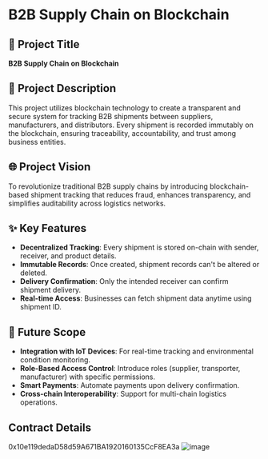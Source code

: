 # B2B Supply Chain on Blockchain

## 📌 Project Title
**B2B Supply Chain on Blockchain**

## 🧾 Project Description
This project utilizes blockchain technology to create a transparent and secure system for tracking B2B shipments between suppliers, manufacturers, and distributors. Every shipment is recorded immutably on the blockchain, ensuring traceability, accountability, and trust among business entities.

## 🌐 Project Vision
To revolutionize traditional B2B supply chains by introducing blockchain-based shipment tracking that reduces fraud, enhances transparency, and simplifies auditability across logistics networks.

## ✨ Key Features
- **Decentralized Tracking**: Every shipment is stored on-chain with sender, receiver, and product details.
- **Immutable Records**: Once created, shipment records can't be altered or deleted.
- **Delivery Confirmation**: Only the intended receiver can confirm shipment delivery.
- **Real-time Access**: Businesses can fetch shipment data anytime using shipment ID.

## 🔮 Future Scope
- **Integration with IoT Devices**: For real-time tracking and environmental condition monitoring.
- **Role-Based Access Control**: Introduce roles (supplier, transporter, manufacturer) with specific permissions.
- **Smart Payments**: Automate payments upon delivery confirmation.
- **Cross-chain Interoperability**: Support for multi-chain logistics operations.


## Contract Details
0x10e119dedaD58d59A671BA1920160135CcF8EA3a
![image](https://github.com/user-attachments/assets/1f807c14-1030-4f74-a8d2-0291edc926c5)



